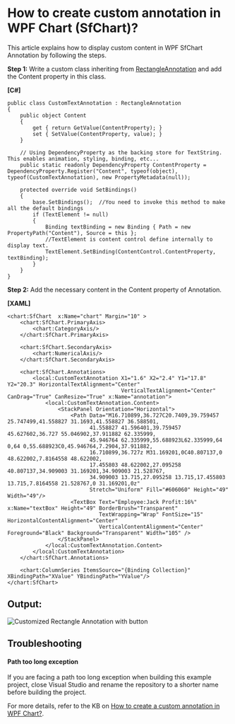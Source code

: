 # How to create custom annotation in WPF Chart (SfChart)?

This article explains how to display custom content in WPF SfChart Annotation by following the steps.

**Step 1:** Write a custom class inheriting from [RectangleAnnotation](https://help.syncfusion.com/cr/wpf/Syncfusion.UI.Xaml.Charts.RectangleAnnotation.html) and add the Content property in this class.

**[C#]**
```
public class CustomTextAnnotation : RectangleAnnotation
{
    public object Content
    {
        get { return GetValue(ContentProperty); }
        set { SetValue(ContentProperty, value); }
    }

    // Using DependencyProperty as the backing store for TextString.  This enables animation, styling, binding, etc...
    public static readonly DependencyProperty ContentProperty = DependencyProperty.Register("Content", typeof(object), typeof(CustomTextAnnotation), new PropertyMetadata(null));

    protected override void SetBindings()
    {
        base.SetBindings();  //You need to invoke this method to make all the default bindings
        if (TextElement != null)
        {
            Binding textBinding = new Binding { Path = new PropertyPath("Content"), Source = this };
            //TextElement is content control define internally to display text.
            TextElement.SetBinding(ContentControl.ContentProperty, textBinding);
        }
    }
}
```

**Step 2:** Add the necessary content in the Content property of Annotation.

**[XAML]**
```
<chart:SfChart  x:Name="chart" Margin="10" >
    <chart:SfChart.PrimaryAxis>
        <chart:CategoryAxis/>
    </chart:SfChart.PrimaryAxis>

    <chart:SfChart.SecondaryAxis>
        <chart:NumericalAxis/>
    </chart:SfChart.SecondaryAxis>

    <chart:SfChart.Annotations>
        <local:CustomTextAnnotation X1="1.6" X2="2.4" Y1="17.8" Y2="20.3" HorizontalTextAlignment="Center" 
                                    VerticalTextAlignment="Center" CanDrag="True" CanResize="True" x:Name="annotation">
            <local:CustomTextAnnotation.Content>
                <StackPanel Orientation="Horizontal">
                    <Path Data="M16.710899,36.727C20.7409,39.759457 25.747499,41.558827 31.1693,41.558827 36.588501,
                          41.558827 41.596401,39.759457 45.627602,36.727 55.046902,37.911882 62.335999,
                          45.946764 62.335999,55.688923L62.335999,64 0,64 0,55.688923C0,45.946764,7.2904,37.911882,
                          16.710899,36.727z M31.169201,0C40.807137,0 48.622002,7.8164558 48.622002,
                          17.455803 48.622002,27.095258 40.807137,34.909003 31.169201,34.909003 21.528767,
                          34.909003 13.715,27.095258 13.715,17.455803 13.715,7.8164558 21.528767,0 31.169201,0z" 
                          Stretch="Uniform" Fill="#606060" Height="49" Width="49"/>
                    <TextBox Text="Employee:Jack Profit:16%" x:Name="textBox" Height="49" BorderBrush="Transparent"
                             TextWrapping="Wrap" FontSize="15" HorizontalContentAlignment="Center" 
                             VerticalContentAlignment="Center" Foreground="Black" Background="Transparent" Width="105" />
                </StackPanel>
            </local:CustomTextAnnotation.Content>
        </local:CustomTextAnnotation>
    </chart:SfChart.Annotations>

    <chart:ColumnSeries ItemsSource="{Binding Collection}" XBindingPath="XValue" YBindingPath="YValue"/>
</chart:SfChart>
```

## Output:

![Customized Rectangle Annotation with button](https://user-images.githubusercontent.com/102642528/212282757-e057007f-7bc2-46b7-832f-712dc69bbf20.png)

## Troubleshooting

#### Path too long exception

If you are facing a path too long exception when building this example project, close Visual Studio and rename the repository to a shorter name before building the project.

For more details, refer to the KB on [How to create a custom annotation in WPF Chart?](https://support.syncfusion.com/kb/article/12315/how-to-create-a-custom-annotation-in-wpf-chart-sfchart).
